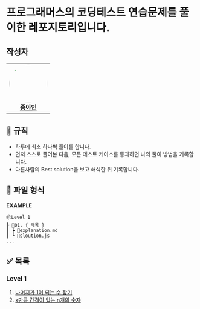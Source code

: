# 프로그래머스의 코딩테스트 연습문제를 풀이한 레포지토리입니다.

## 작성자

<table>
  <tbody>
    <tr>
      <td align="center" width="100px">
        <img width="100px" style="border-radius:50%" src="https://avatars.githubusercontent.com/u/97023321?s=400&u=6fcafdd4a3992681cc2d775a285a7fb922ad75fc&v=4" />
        <br />
        <a href="https://github.com/04ian80"><strong>종아인</strong></a>
      </td>
    </tr>
  </tbody>
</table>

## 📏 규칙

- 하루에 최소 하나씩 풀이를 합니다.
- 먼저 스스로 풀어본 다음, 모든 테스트 케이스를 통과하면 나의 풀이 방법을 기록합니다.
- 다른사람의 Best solution을 보고 해석한 뒤 기록합니다.

## 📜 파일 형식

**EXAMPLE**

```
📦Level 1
┣ 📂01. { 제목 }
┃ ┣ 📜explanation.md
┃ ┗ 📜sloution.js
...
```

## ✅ 목록

### Level 1

1.  [나머지가 1이 되는 수 찾기](https://github.com/04ian80/algorithm-javascript/tree/main/Level%201/01.%20나머지가%201이%20되는%20수%20찾기)
2.  [x만큼 간격이 있는 n개의 숫자](https://github.com/04ian80/algorithm-javascript/tree/main/Level%201/02.%20x%20만큼%20간격이%20있는%20n개의%20숫자)
